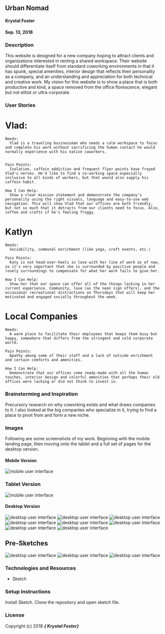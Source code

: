 ## Urban Nomad

#### Krystal Foster
#### Sep. 13, 2018

### Description

This website is designed for a new company hoping to attract clients and organizations interested in renting a shared workspace. Their website should differentiate itself from standard coworking environments in that it has spunk, special amenities, interior design that reflects their personality as a company, and an understanding and appreciation for both technical and creative work. My vision for this website is to show a place that is both productive and kind, a space removed from the office florescence, elegant but not elitist or ultra-corporate.


### User Stories

# Vlad:

    Needs:  
      Vlad is a traveling businessman who needs a calm workspace to focus and complete his work without sacrificing the human contact he would normally experience with his native coworkers.


    Pain Points:
      Isolation, caffein addiction and frequent flyer points have frayed Vlad's nerves. He'd like to find a co-working space especially inclusive to all kinds of workers, but that would also supply his caffein habit.  

    How I Can Help:
      Show a clear mission statement and demonstrate the company's personality using the right visuals, language and easy-to-use web navigation. This will show Vlad that our offices are both friendly, but not so much that it detracts from our clients need to focus. Also, coffee and crafts if he's feeling froggy.

# Katlyn

    Needs:
      Sociability, communal enrichment (like yoga, craft events, etc.)

    Pain Points:
      Katy is not head-over-heels in love with her line of work as of now, so it's very important that she is surrounded by positive people and lovely surroundings to compensate for what her work fails to give her.

    How I Can Help:
      Show her that our space can offer all of the things lacking in her current experience. Community, love (as the neon sign offers), and the occasional recreational distractions on Thursdays that will keep her motivated and engaged socially throughout the week.


# Local Companies

    Needs:
      A warm place to facilitate their employees that keeps them busy but happy, somewhere that differs from the stringent and cold corporate world.

    Pain Points:
      Apathy among some of their staff and a lack of outside enrichment and certain comforts and amenities.  

    How I Can Help:
      Demonstrate that our offices come ready-made with all the human touches, interior design and colorful amenities that perhaps their old offices were lacking or did not think to invest in.

### Brainstorming and Inspiration

  Precursory research on why coworking exists and what draws companies to it. I also looked at the big companies who specialize in it, trying to find a place to pivot from and form a new niche.

### Images

Following are some screenshots of my work. Beginning with the mobile landing page, then moving onto the tablet and a full set of pages for the desktop version.

#### Mobile Version

![mobile user interface](img/ssmobile.png)

### Tablet Version

![mobile user interface](img/sstablet.png)

#### Desktop Version

![desktop user interface](img/ssdesktoplanding.png)
![desktop user interface](img/sscontact.png)
![desktop user interface](img/ssaboutus.png)
![desktop user interface](img/ssamenities.png)
![desktop user interface](img/ssamenities2.png)
![desktop user interface](img/sssubscribe.png)
![desktop user interface](img/sssubscribe2.png)
![desktop user interface](img/sssubscribe.png)


## Pre-Sketches

![desktop user interface](img/ss1.jpg)
![desktop user interface](img/ss2.jpg)
![desktop user interface](img/ss3.jpg)


### Technologies and Resources

* Sketch


### Setup Instructions

Install Sketch. Clone the repository and open sketch file.


### License

Copyright (c) 2018 **_{ Krystal Foster}_**
